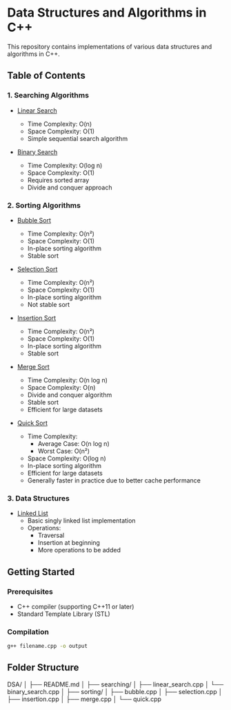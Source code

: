# Data Structures and Algorithms in C++

This repository contains implementations of various data structures and algorithms in C++.

## Table of Contents

### 1. Searching Algorithms
- [Linear Search](searching/linear_search.cpp)
  - Time Complexity: O(n)
  - Space Complexity: O(1)
  - Simple sequential search algorithm

- [Binary Search](searching/binary_search.cpp)
  - Time Complexity: O(log n)
  - Space Complexity: O(1)
  - Requires sorted array
  - Divide and conquer approach

### 2. Sorting Algorithms
- [Bubble Sort](sorting/bubble.cpp)
  - Time Complexity: O(n²)
  - Space Complexity: O(1)
  - In-place sorting algorithm
  - Stable sort

- [Selection Sort](sorting/selection.cpp)
  - Time Complexity: O(n²)
  - Space Complexity: O(1)
  - In-place sorting algorithm
  - Not stable sort

- [Insertion Sort](sorting/insertion.cpp)
  - Time Complexity: O(n²)
  - Space Complexity: O(1)
  - In-place sorting algorithm
  - Stable sort

- [Merge Sort](sorting/merge.cpp)
  - Time Complexity: O(n log n)
  - Space Complexity: O(n)
  - Divide and conquer algorithm
  - Stable sort
  - Efficient for large datasets

- [Quick Sort](sorting/quick.cpp)
  - Time Complexity: 
    - Average Case: O(n log n)
    - Worst Case: O(n²)
  - Space Complexity: O(log n)
  - In-place sorting algorithm
  - Efficient for large datasets
  - Generally faster in practice due to better cache performance


### 3. Data Structures
- [Linked List](linked_list.cpp)
  - Basic singly linked list implementation
  - Operations:
    - Traversal
    - Insertion at beginning
    - More operations to be added

## Getting Started

### Prerequisites
- C++ compiler (supporting C++11 or later)
- Standard Template Library (STL)

### Compilation
```bash
g++ filename.cpp -o output
```


## Folder Structure

DSA/
│
├── README.md
│
├── searching/
│ ├── linear_search.cpp
│ └── binary_search.cpp
│
├── sorting/
│ ├── bubble.cpp
│ ├── selection.cpp
│ ├── insertion.cpp
│ ├── merge.cpp
│ └── quick.cpp